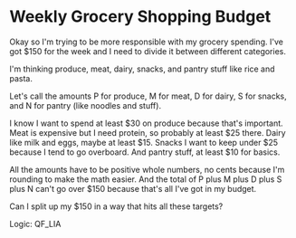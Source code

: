 # Weekly Grocery Shopping Budget

Okay so I'm trying to be more responsible with my grocery spending. I've got $150 for the week and I need to divide it between different categories.

I'm thinking produce, meat, dairy, snacks, and pantry stuff like rice and pasta.

Let's call the amounts P for produce, M for meat, D for dairy, S for snacks, and N for pantry (like noodles and stuff).

I know I want to spend at least $30 on produce because that's important. Meat is expensive but I need protein, so probably at least $25 there. Dairy like milk and eggs, maybe at least $15. Snacks I want to keep under $25 because I tend to go overboard. And pantry stuff, at least $10 for basics.

All the amounts have to be positive whole numbers, no cents because I'm rounding to make the math easier. And the total of P plus M plus D plus S plus N can't go over $150 because that's all I've got in my budget.

Can I split up my $150 in a way that hits all these targets?

Logic: QF_LIA
